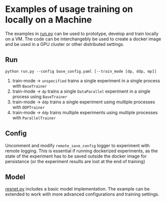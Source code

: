 # Examples of usage training on locally on a Machine

The examples in [run.py](run.py) can be used to prototype, develop and train locally on a VM. The code can be interchangebly be used to create a docker image and be used in a GPU cluster or other distributed settings.


## Run



`python run.py --config base_config.yaml [--train_mode [dp, ddp, mp]]`

1. train-mode -> `unspecified` trains a single experiment in a single process with `BaseTrainer`
2. train-mode -> `dp` trains a single  `DataParallel` experiment in a single process using `BaseTrainer`
3. train-mode -> `ddp` trains a single experiment using multiple processes with `DDPTrainer`
4. train-mode -> `ddp` trains multiple experiments using multiple processes with `ParallelTrainer`


## Config

Uncomment and modify `remote_save_config` logger to experiment with remote logging. This is essential if running dockerized experiments, as the state of the experiment has to be saved outside the docker image for persistance (or the experiment results are lost at the end of training)


## Model

[resnet.py](resnet.py) includes a basic model implementation. The example can be extended to work with more advanced configurations and training settings.